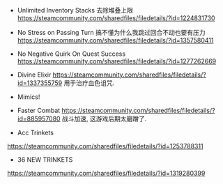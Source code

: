 

- Unlimited Inventory Stacks
去除堆叠上限
https://steamcommunity.com/sharedfiles/filedetails/?id=1224831730

- No Stress on Passing Turn
搞不懂为什么我跳过回合不动也要有压力
https://steamcommunity.com/sharedfiles/filedetails/?id=1357580411

- No Negative Quirk On Quest Success
https://steamcommunity.com/sharedfiles/filedetails/?id=1277262669

- Divine Elixir
https://steamcommunity.com/sharedfiles/filedetails/?id=1337355759
用于治疗血色诅咒.

- Mimics!


- Faster Combat
https://steamcommunity.com/sharedfiles/filedetails/?id=885957080
战斗加速, 这游戏后期太磨蹭了.


- Acc Trinkets

https://steamcommunity.com/sharedfiles/filedetails/?id=1253788311

- 36 NEW TRINKETS

https://steamcommunity.com/sharedfiles/filedetails/?id=1319280399